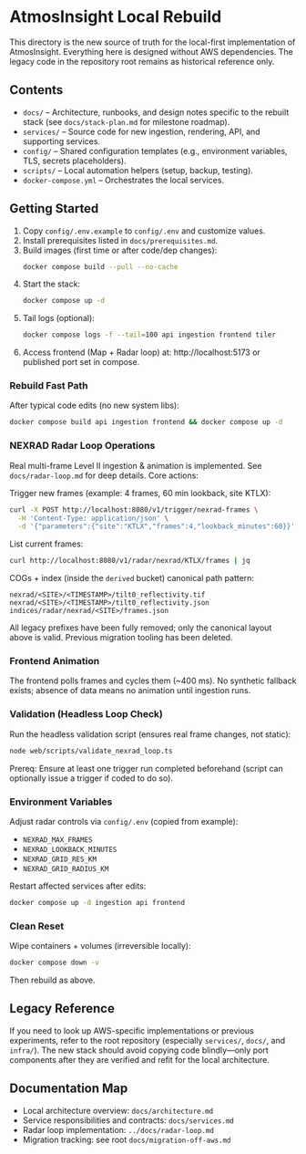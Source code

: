 # AtmosInsight Local Rebuild

This directory is the new source of truth for the local-first implementation of AtmosInsight. Everything here is designed without AWS dependencies. The legacy code in the repository root remains as historical reference only.

## Contents

- `docs/` – Architecture, runbooks, and design notes specific to the rebuilt stack (see `docs/stack-plan.md` for milestone roadmap).
- `services/` – Source code for new ingestion, rendering, API, and supporting services.
- `config/` – Shared configuration templates (e.g., environment variables, TLS, secrets placeholders).
- `scripts/` – Local automation helpers (setup, backup, testing).
- `docker-compose.yml` – Orchestrates the local services.

## Getting Started

1. Copy `config/.env.example` to `config/.env` and customize values.
2. Install prerequisites listed in `docs/prerequisites.md`.
3. Build images (first time or after code/dep changes):
	```bash
	docker compose build --pull --no-cache
	```
4. Start the stack:
	```bash
	docker compose up -d
	```
5. Tail logs (optional):
	```bash
	docker compose logs -f --tail=100 api ingestion frontend tiler
	```
6. Access frontend (Map + Radar loop) at: http://localhost:5173 or published port set in compose.

### Rebuild Fast Path

After typical code edits (no new system libs):
```bash
docker compose build api ingestion frontend && docker compose up -d
```

### NEXRAD Radar Loop Operations

Real multi-frame Level II ingestion & animation is implemented. See `docs/radar-loop.md` for deep details. Core actions:

Trigger new frames (example: 4 frames, 60 min lookback, site KTLX):
```bash
curl -X POST http://localhost:8080/v1/trigger/nexrad-frames \
  -H 'Content-Type: application/json' \
  -d '{"parameters":{"site":"KTLX","frames":4,"lookback_minutes":60}}'
```

List current frames:
```bash
curl http://localhost:8080/v1/radar/nexrad/KTLX/frames | jq
```

COGs + index (inside the `derived` bucket) canonical path pattern:
```
nexrad/<SITE>/<TIMESTAMP>/tilt0_reflectivity.tif
nexrad/<SITE>/<TIMESTAMP>/tilt0_reflectivity.json
indices/radar/nexrad/<SITE>/frames.json
```

All legacy prefixes have been fully removed; only the canonical layout above is valid. Previous migration tooling has been deleted.

### Frontend Animation

The frontend polls frames and cycles them (~400 ms). No synthetic fallback exists; absence of data means no animation until ingestion runs.

### Validation (Headless Loop Check)

Run the headless validation script (ensures real frame changes, not static):
```bash
node web/scripts/validate_nexrad_loop.ts
```

Prereq: Ensure at least one trigger run completed beforehand (script can optionally issue a trigger if coded to do so).

### Environment Variables

Adjust radar controls via `config/.env` (copied from example):
* `NEXRAD_MAX_FRAMES`
* `NEXRAD_LOOKBACK_MINUTES`
* `NEXRAD_GRID_RES_KM`
* `NEXRAD_GRID_RADIUS_KM`

Restart affected services after edits:
```bash
docker compose up -d ingestion api frontend
```

### Clean Reset

Wipe containers + volumes (irreversible locally):
```bash
docker compose down -v
```

Then rebuild as above.

## Legacy Reference

If you need to look up AWS-specific implementations or previous experiments, refer to the root repository (especially `services/`, `docs/`, and `infra/`). The new stack should avoid copying code blindly—only port components after they are verified and refit for the local architecture.

## Documentation Map

- Local architecture overview: `docs/architecture.md`
- Service responsibilities and contracts: `docs/services.md`
- Radar loop implementation: `../docs/radar-loop.md`
- Migration tracking: see root `docs/migration-off-aws.md`
